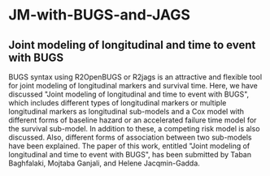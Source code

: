 # JM-with-BUGS-and-JAGS
## Joint modeling of longitudinal and time to event with BUGS
BUGS syntax using R2OpenBUGS or R2jags is  an attractive and flexible tool for joint modeling of longitudinal markers and survival time. Here, we have discussed "Joint modeling of longitudinal and time to event with BUGS", which includes different types of longitudinal markers or multiple longitudinal markers as longitudinal sub-models and a Cox model with different forms of baseline hazard or an accelerated failure time model for the survival sub-model. In addition to these, a competing risk model is also discussed. Also, different forms of association between two sub-models have been explained. The paper of this work, entitled "Joint modeling of longitudinal and time to event with BUGS", has been submitted by Taban Baghfalaki, Mojtaba Ganjali, and Helene Jacqmin-Gadda.
